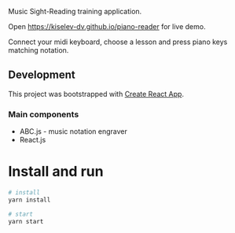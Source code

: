 Music Sight-Reading training application.

Open https://kiselev-dv.github.io/piano-reader for live demo.

Connect your midi keyboard, choose a lesson and press piano keys
matching notation.

## Development

This project was bootstrapped with [Create React App](https://github.com/facebook/create-react-app).

### Main components

* ABC.js - music notation engraver
* React.js

# Install and run

```bash
# install
yarn install
```

```bash
# start
yarn start
```
